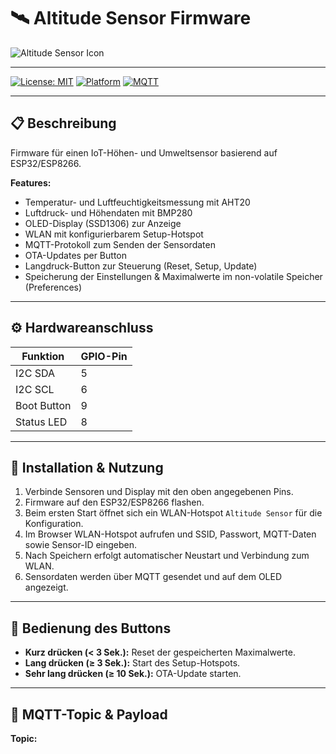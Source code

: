 # 🛰️ Altitude Sensor Firmware

![Altitude Sensor Icon](https://img.icons8.com/ios-filled/50/000000/altimeter.png)

---

[![License: MIT](https://img.shields.io/badge/License-MIT-blue.svg)](LICENSE)
[![Platform](https://img.shields.io/badge/Platform-ESP32-green.svg)]()
[![MQTT](https://img.shields.io/badge/Protocol-MQTT-orange.svg)]()

---

## 📋 Beschreibung

Firmware für einen IoT-Höhen- und Umweltsensor basierend auf ESP32/ESP8266. 

**Features:**

- Temperatur- und Luftfeuchtigkeitsmessung mit AHT20  
- Luftdruck- und Höhendaten mit BMP280  
- OLED-Display (SSD1306) zur Anzeige  
- WLAN mit konfigurierbarem Setup-Hotspot  
- MQTT-Protokoll zum Senden der Sensordaten  
- OTA-Updates per Button  
- Langdruck-Button zur Steuerung (Reset, Setup, Update)  
- Speicherung der Einstellungen & Maximalwerte im non-volatile Speicher (Preferences)  

---

## ⚙️ Hardwareanschluss

| Funktion        | GPIO-Pin |
|-----------------|----------|
| I2C SDA         | 5        |
| I2C SCL         | 6        |
| Boot Button     | 9        |
| Status LED      | 8        |

---

## 🚀 Installation & Nutzung

1. Verbinde Sensoren und Display mit den oben angegebenen Pins.  
2. Firmware auf den ESP32/ESP8266 flashen.  
3. Beim ersten Start öffnet sich ein WLAN-Hotspot `Altitude Sensor` für die Konfiguration.  
4. Im Browser WLAN-Hotspot aufrufen und SSID, Passwort, MQTT-Daten sowie Sensor-ID eingeben.  
5. Nach Speichern erfolgt automatischer Neustart und Verbindung zum WLAN.  
6. Sensordaten werden über MQTT gesendet und auf dem OLED angezeigt.

---

## 🔘 Bedienung des Buttons

- **Kurz drücken (< 3 Sek.):** Reset der gespeicherten Maximalwerte.  
- **Lang drücken (≥ 3 Sek.):** Start des Setup-Hotspots.  
- **Sehr lang drücken (≥ 10 Sek.):** OTA-Update starten.

---

## 📡 MQTT-Topic & Payload

**Topic:**

